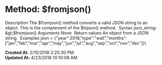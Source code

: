 # Method: $fromjson()

Description The $fromjson() method converts a valid JSON string to an object. This is the complement of the $tojson() method.  Syntax json_string-&gt;$fromjson() Arguments None  Return values An object from a JSON string.  Examples json = \{"year":2018,"type":"wall","months":["jan","feb","mar","apr","may","jun","jul","aug","sep","oct","nov","dec"]}\  

**Created At:** 2/15/2018 2:25:30 PM  
**Updated At:** 4/23/2018 10:10:08 AM  

